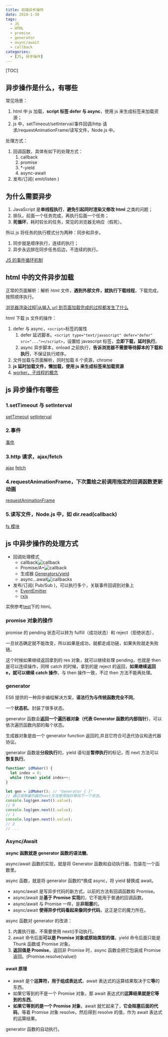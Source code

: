 ```yaml
---
title: 前端异步操作
date: 2018-1-30
tags:
  - JS
  - HTML
  - promise
  - generator
  - async/await
  - callback
categories:
  - [JS, 异步操作]
---
```


[TOC]

## 异步操作是什么，有哪些

常见场景：

1. html 中 js 加载，**script 标签 defer 与 async**，使用 js 来生成标签来加载资源；
2. js 中，setTimeout/setInterval/事件回调/http 请求/requestAnimationFrame/读写文件，Node.js 中。

处理方式：

1. 回调函数，具体有如下的处理方式：
   1. callback
   2. promise
   3. \*-yield
   4. async-await
2. 发布/订阅( emit/listen )

## 为什么需要异步

1. JavaScript 是**单线程执行**，**避免引起同时渲染又修改 html** 之类的问题；
2. 排队，前面一个任务完成，再执行后面一个任务；
3. **死循环**，耗时较长的任务，常见的浏览器无响应（假死）。

所以 js 将任务的执行模式分为两种：同步和异步。

1. 同步就是顺序执行，连续的执行；
2. 异步永远排在同步任务后边，不连续的执行。

[JS 的事件循环机制](./BLOG-JavaScript执行机制.md)

## html 中的文件异步加载

正常的页面解析：解析 html 文件，**遇到外部文件，就执行下载线程**，下载完成，按照顺序执行。

[浏览器渲染过程|从输入 url 到页面加载完成的过程都发生了什么](./3.浏览器原理/从输入url到页面加载完成的过程都发生了什么/BLOG-从输入url到页面加载完成的过程都发生了什么.md)

html 下载 js 文件的操作：

1. defer 与 async，`<script>`标签的属性
   1. defer 延迟脚本。`<script type="text/javascript" defer="defer" src="..."></script>`，设置给 javascript 标签，**立即下载，延时执行**。
   2. async 异步脚本，onload 之前执行，**告诉浏览器不需要等待脚本的下载和执行**，不保证执行顺序。
2. 文件加载与页面解析，同时加载 6 个资源，chrome
3. **js 延时加载文件，懒加载，使用 js 来生成标签来加载资源**
4. [worker，子线程的概念](https://developer.mozilla.org/zh-CN/docs/Web/API/Web_Workers_API)

## js 异步操作有哪些

### 1.setTimeout 与 setInterval

[setTimeout](https://developer.mozilla.org/zh-CN/docs/Web/API/Window/setTimeout)
[setInterval](https://developer.mozilla.org/fr/docs/Web/API/WindowTimers/setInterval)

### 2.事件

[事件](https://developer.mozilla.org/zh-CN/docs/Web/API/Document_Object_Model/Events)

### 3.http 请求，ajax/fetch

[ajax](https://developer.mozilla.org/zh-CN/docs/Web/Guide/AJAX/Getting_Started)
[fetch](https://developer.mozilla.org/zh-CN/docs/Web/API/Fetch_API/Using_Fetch)

### 4.requestAnimationFrame，下次重绘之前调用指定的回调函数更新动画

[requestAnimationFrame](https://developer.mozilla.org/zh-CN/docs/Web/API/Window/requestAnimationFrame)

### 5.读写文件，Node.js 中，如 dir.read(callback)

[fs 模块](http://nodejs.cn/api/fs.html)

## js 中异步操作的处理方式

- 回调处理模式
  - callback![callback](./imgs/callbacks.jpg)
  - Promise/A+![callback](./imgs/promise.jpg)
  - 生成器 [Generators/yield](https://developer.mozilla.org/zh-CN/docs/Web/JavaScript/Reference/Global_Objects/Generator)
  - async...await![callbacks](./imgs/async...await.jpg)
- 发布/订阅( Pub/Sub )，可以执行多个，关联事件回调到对象上
  - [EventEmitter](http://nodejs.cn/api/events.html)
  - [rxjs](https://rxjs-cn.github.io/learn-rxjs-operators/operators/combination/combineall.html)

实例参考[test](./test/index.html)下的 html。

### promise 对象的操作

promise 的 pending 状态可以转为 fulfill（成功状态）和 reject（拒绝状态），

一旦状态确定就不能改变，所以如果是成功，就都走成功链，如果失败就走失败链。

这个时候如果继续返回拿到的 res 对象，就可以继续处理 pending，也就是 then 是可以连续操作，同样 catch 的时候，拿到的是 reject 的返回，**如果继续返回 e，就可以继续 catch 操作**，与 then 操作一致，不过 then 方法不能再处理。

### generator

ES6 提供的一种异步编程解决方案，**语法行为与传统函数完全不同**。

一个**状态机**，封装了很多状态。

generator 函数会**返回一个遍历器对象（代表 Generator 函数的内部指针）**，可以依次遍历函数内部的每个状态。

生成器对象是由一个 generator function 返回的,并且它符合可迭代协议和迭代器协议。

generator 函数是**分段执行**的，yield 语句是**暂停执行**的标记，而 next 方法可以**恢复执行**。

```js
function* idMaker() {
  let index = 0;
  while (true) yield index++;
}

let gen = idMaker(); // "Generator { }"
// 通过调用遍历器的next方法使得指针移向下一个状态。
console.log(gen.next().value);
// 0
console.log(gen.next().value);
// 1
console.log(gen.next().value);
// 2
// ...
```

### Async/Await

**async 函数就是 generator 函数的语法糖**。

async/await 函数的实现，就是将 Generator 函数和自动执行器，包装在一个函数里。

async 函数，就是将 generator 函数的\*换成 async，将 yield 替换成 await。

- async/await 是写异步代码的新方式，以前的方法有回调函数和 Promise。
- async/await 是**基于 Promise 实现**的，它不能用于普通的回调函数。
- async/await 与 Promise 一样，是**非阻塞**的。
- async/await **使得异步代码看起来像同步代码**，这正是它的魔力所在。

async 函数对 generator 的改进：

1. 内置执行器，不需要使用 next()手动执行。
2. await 命令后面**可以是 Promise 对象或原始类型的值**，yield 命令后面只能是 Thunk 函数或 Promise 对象。
3. **返回值是 Promise**。返回非 Promise 时，async 函数会把它包装成 Promise 返回。(Promise.resolve(value))

#### await 原理

- await 是个**运算符，用于组成表达式**，await 表达式的运算结果取决于它**等**的东西。
- 如果它等到的不是一个 Promise 对象，那 await 表达式的**运算结果就是它等到的东西**。
- **如果它等到的是一个 Promise 对象**，await 就忙起来了，**它会阻塞后面的代码**，等着 Promise 对象 resolve，然后得到 resolve 的值，作为 await 表达式的运算结果。

generator 函数的自动执行。
